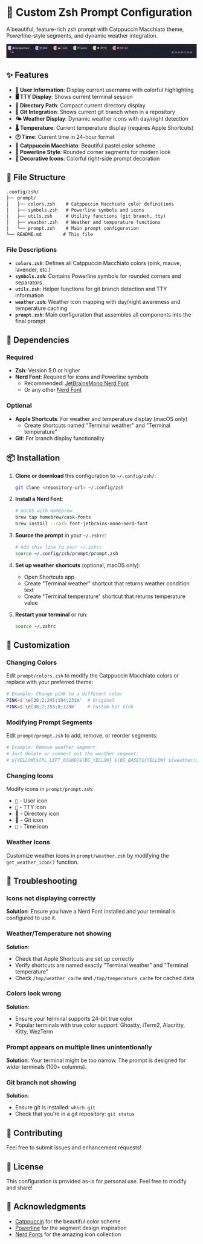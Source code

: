 # 🎨 Custom Zsh Prompt Configuration

A beautiful, feature-rich zsh prompt with Catppuccin Macchiato theme, Powerline-style segments, and dynamic weather integration.

![Zsh Prompt Screenshot](./prompt/prompt_line.png)

## ✨ Features

- **👤 User Information**: Display current username with colorful highlighting
- **🖥️ TTY Display**: Shows current terminal session
- **📁 Directory Path**: Compact current directory display
- **🌿 Git Integration**: Shows current git branch when in a repository
- **🌤️ Weather Display**: Dynamic weather icons with day/night detection
- **🌡️ Temperature**: Current temperature display (requires Apple Shortcuts)
- **🕐 Time**: Current time in 24-hour format
- **🎨 Catppuccin Macchiato**: Beautiful pastel color scheme
- **🔲 Powerline Style**: Rounded corner segments for modern look
- **🌈 Decorative Icons**: Colorful right-side prompt decoration

## 📁 File Structure

```
.config/zsh/
├── prompt/
│   ├── colors.zsh    # Catppuccin Macchiato color definitions
│   ├── symbols.zsh   # Powerline symbols and icons
│   ├── utils.zsh     # Utility functions (git branch, tty)
│   ├── weather.zsh   # Weather and temperature functions
│   └── prompt.zsh    # Main prompt configuration
└── README.md        # This file
```

### File Descriptions

- **`colors.zsh`**: Defines all Catppuccin Macchiato colors (pink, mauve, lavender, etc.)
- **`symbols.zsh`**: Contains Powerline symbols for rounded corners and separators
- **`utils.zsh`**: Helper functions for git branch detection and TTY information
- **`weather.zsh`**: Weather icon mapping with day/night awareness and temperature caching
- **`prompt.zsh`**: Main configuration that assembles all components into the final prompt

## 🔧 Dependencies

### Required

- **Zsh**: Version 5.0 or higher
- **Nerd Font**: Required for icons and Powerline symbols
  - Recommended: [JetBrainsMono Nerd Font](https://github.com/ryanoasis/nerd-fonts/tree/master/patched-fonts/JetBrainsMono)
  - Or any other [Nerd Font](https://www.nerdfonts.com/)

### Optional

- **Apple Shortcuts**: For weather and temperature display (macOS only)
  - Create shortcuts named "Terminal weather" and "Terminal temperature"
- **Git**: For branch display functionality

## 📦 Installation

1. **Clone or download** this configuration to `~/.config/zsh/`:

   ```bash
   git clone <repository-url> ~/.config/zsh
   ```

2. **Install a Nerd Font**:

   ```bash
   # macOS with Homebrew
   brew tap homebrew/cask-fonts
   brew install --cask font-jetbrains-mono-nerd-font
   ```

3. **Source the prompt** in your `~/.zshrc`:

   ```bash
   # Add this line to your ~/.zshrc
   source ~/.config/zsh/prompt/prompt.zsh
   ```

4. **Set up weather shortcuts** (optional, macOS only):
   - Open Shortcuts app
   - Create "Terminal weather" shortcut that returns weather condition text
   - Create "Terminal temperature" shortcut that returns temperature value

5. **Restart your terminal** or run:

   ```bash
   source ~/.zshrc
   ```

## 🎨 Customization

### Changing Colors

Edit `prompt/colors.zsh` to modify the Catppuccin Macchiato colors or replace with your preferred theme:

```bash
# Example: Change pink to a different color
PINK=$'\e[38;2;245;194;231m'  # Original
PINK=$'\e[38;2;255;0;128m'    # Custom hot pink
```

### Modifying Prompt Segments

Edit `prompt/prompt.zsh` to add, remove, or reorder segments:

```bash
# Example: Remove weather segment
# Just delete or comment out the weather segment:
# ${YELLOW}${PL_LEFT_ROUND}${BG_YELLOW} ${BG_BASE}${YELLOW} $(weather)$(temperature) ${BG_RESET}${CRUST}${PL_RIGHT_ROUND}
```

### Changing Icons

Modify icons in `prompt/prompt.zsh`:

- `󰚩` - User icon
- `󰭆` - TTY icon
-  - Directory icon
-  - Git icon
- `󱑁` - Time icon

### Weather Icons

Customize weather icons in `prompt/weather.zsh` by modifying the `get_weather_icon()` function.

## 🐛 Troubleshooting

### Icons not displaying correctly

**Solution**: Ensure you have a Nerd Font installed and your terminal is configured to use it.

### Weather/Temperature not showing

**Solution**:

- Check that Apple Shortcuts are set up correctly
- Verify shortcuts are named exactly "Terminal weather" and "Terminal temperature"
- Check `/tmp/weather_cache` and `/tmp/temperature_cache` for cached data

### Colors look wrong

**Solution**:

- Ensure your terminal supports 24-bit true color
- Popular terminals with true color support: Ghostty, iTerm2, Alacritty, Kitty, WezTerm

### Prompt appears on multiple lines unintentionally

**Solution**: Your terminal might be too narrow. The prompt is designed for wider terminals (100+ columns).

### Git branch not showing

**Solution**:

- Ensure git is installed: `which git`
- Check that you're in a git repository: `git status`

## 🤝 Contributing

Feel free to submit issues and enhancement requests!

## 📄 License

This configuration is provided as-is for personal use. Feel free to modify and share!

## 🙏 Acknowledgments

- [Catppuccin](https://github.com/catppuccin/catppuccin) for the beautiful color scheme
- [Powerline](https://github.com/powerline/powerline) for the segment design inspiration
- [Nerd Fonts](https://www.nerdfonts.com/) for the amazing icon collection

